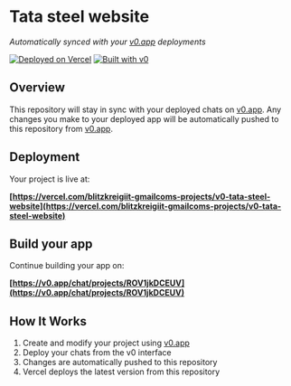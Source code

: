 # Tata steel website

*Automatically synced with your [v0.app](https://v0.app) deployments*

[![Deployed on Vercel](https://img.shields.io/badge/Deployed%20on-Vercel-black?style=for-the-badge&logo=vercel)](https://vercel.com/blitzkreigiit-gmailcoms-projects/v0-tata-steel-website)
[![Built with v0](https://img.shields.io/badge/Built%20with-v0.app-black?style=for-the-badge)](https://v0.app/chat/projects/ROV1jkDCEUV)

## Overview

This repository will stay in sync with your deployed chats on [v0.app](https://v0.app).
Any changes you make to your deployed app will be automatically pushed to this repository from [v0.app](https://v0.app).

## Deployment

Your project is live at:

**[https://vercel.com/blitzkreigiit-gmailcoms-projects/v0-tata-steel-website](https://vercel.com/blitzkreigiit-gmailcoms-projects/v0-tata-steel-website)**

## Build your app

Continue building your app on:

**[https://v0.app/chat/projects/ROV1jkDCEUV](https://v0.app/chat/projects/ROV1jkDCEUV)**

## How It Works

1. Create and modify your project using [v0.app](https://v0.app)
2. Deploy your chats from the v0 interface
3. Changes are automatically pushed to this repository
4. Vercel deploys the latest version from this repository